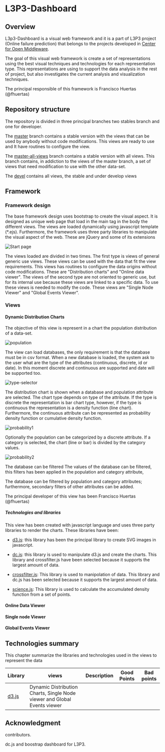 L3P3-Dashboard
==============

## Overview

L3p3-Dashboard is a visual web framework and it is a part of L3P3 project (Online failure prediction) that belongs to the 
projects developed in [Center for Open Middleware](http://www.centeropenmiddleware.com).  

The goal of this visual web framework is create a set of representations using the best visual techniques 
and technologies for each representation type. This representations are using to support the data analysis 
in the rest of project, but also investigates the current analysis and visualization techniques.   

The principal responsible of this framework is Francisco Huertas (@fhuertas)  

## Repository structure

The repository is divided in three principal branches two stables branch and one for developer. 

The [master](https://github.com/centeropenmiddleware/l3p3-dashboard/tree/master) branch contains a stable version 
with the views that can be used by anybody without code modifications. This views are ready to use and It have 
routines to configure the view. 
  
The [master-all-views](https://github.com/centeropenmiddleware/l3p3-dashboard/tree/master-all-views) branch contains a 
stable version with all views. This branch contains, in addiction to the views of the master branch, a set of views 
that need modification to use with the other data-set.
 
The [devel](https://github.com/centeropenmiddleware/l3p3-dashboard/tree/devel) contains all views, the stable and under develop views

  

## Framework

### Framework design

The base framework design uses bootstrap to create the visual aspect. It is designed as unique web page that load 
in the main tag in the body the different views. The views are loaded dynamically using javascript template (*.ejs). 
Furthermore, the framework uses three party libraries to manipulate the visual aspect of the web. These are jQuery and 
some of its extensions

![Start page](images/principal.png)

The views loaded are divided in two times. The first type is views of general generic use views. These views can be 
used with the data that fit the view requirements. This views has routines to configure the data origins without code 
modifications. These are "Distribution charts" and "Online data viewer". The views of the second type are  not 
oriented to generic use, but for its internal use because these views are linked to a specific data. To use these 
views is needed to modify the code. These views are "Single Node Viewer" and "Global Events Viewer". 

### Views

#### Dynamic Distribution Charts

The objective of this view is represent in a chart the population distribution of a data-set. 

![population](images/population.png)

The view can load databases, the only requirement is that the database must be in csv format. When a new database is 
loaded, the system ask to the user what are the type of the attributes (continuous, discrete, id or date). In this 
moment discrete and continuous are supported and date will be supported too.
  
![type-selector](images/upload.png)

The distribution chart is shown when a database and population attribute are selected. The chart type depends on type 
of the attribute. If the type is discrete the representation is bar chart type, however, if the type is continuous the 
representation is a density function (line chart). Furthermore, the continuous attribute can be represented as 
probability density function or cumulative density function.     

![probability1](images/probability1.png)

Optionally the population can be categorized by a discrete attribute. If a category is selected, the chart (line or bar) 
is divided by the category values.

![probability2](images/probability2.png)

 
The database can be filtered The values of the database can be filtered, this filters has been applied in the population 
and category attribute,

The database can be filtered by population and category attributes; furthermore, secondary filters of other attributes 
can be added. 

The principal developer of this view has been Francisco Huertas (@fhuertas)

##### Technologies and libraries 

This view has been created with javascript language and uses three party libraries to render the charts. These 
libraries have been: 

* [d3.js](https://github.com/mbostock/d3): this library has been the principal library to create SVG images in 
javascript.    

* [dc.js](https://github.com/dc-js/dc.js): this library is used to manipulate d3.js and create the charts. This library 
 and crossfilter.js have been selected because it supports the largest amount of data. 

* [crossfilter.js](https://github.com/square/crossfilter): This library is used to manipolation of data. This library
 and dc.js has been selected because it supports the largest amount of data.

* [science.js](https://github.com/jasondavies/science.js): This library is used to calculate the accumulated 
density function from a set of points.   
 

#### Online Data Viewer

#### Single node Viewer

#### Global Events Viewer


<!--Type of view and its objectives, View, Implementation details and technologies used, Dataset format, principal Developers and contributions ventajas y desventajas de las librerías utilizadas)-->

 
## Technologies summary 

This chapter summarize the libraries and technologies used in the views to represent the data
 
| Library | views | Description | Good Points | Bad points |
|---------|-------|-------------|-------------|------------|
| [d3.js](https://github.com/mbostock/d3) | Dynamic Distribution Charts, Single Node viewer and Global Events viewer | | | |

## Acknowledgment
	
contributors.


dc.js and boostrap dashboard for L3P3.




 
